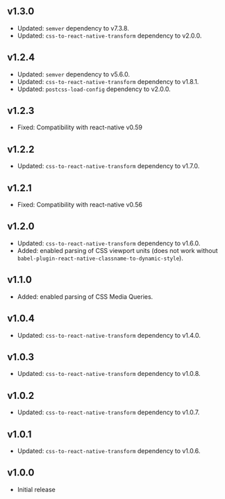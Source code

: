 ## v1.3.0

- Updated: `semver` dependency to v7.3.8.
- Updated: `css-to-react-native-transform` dependency to v2.0.0.

## v1.2.4

- Updated: `semver` dependency to v5.6.0.
- Updated: `css-to-react-native-transform` dependency to v1.8.1.
- Updated: `postcss-load-config` dependency to v2.0.0.

## v1.2.3

- Fixed: Compatibility with react-native v0.59

## v1.2.2

- Updated: `css-to-react-native-transform` dependency to v1.7.0.

## v1.2.1

- Fixed: Compatibility with react-native v0.56

## v1.2.0

- Updated: `css-to-react-native-transform` dependency to v1.6.0.
- Added: enabled parsing of CSS viewport units (does not work without `babel-plugin-react-native-classname-to-dynamic-style`).

## v1.1.0

- Added: enabled parsing of CSS Media Queries.

## v1.0.4

- Updated: `css-to-react-native-transform` dependency to v1.4.0.

## v1.0.3

- Updated: `css-to-react-native-transform` dependency to v1.0.8.

## v1.0.2

- Updated: `css-to-react-native-transform` dependency to v1.0.7.

## v1.0.1

- Updated: `css-to-react-native-transform` dependency to v1.0.6.

## v1.0.0

- Initial release
